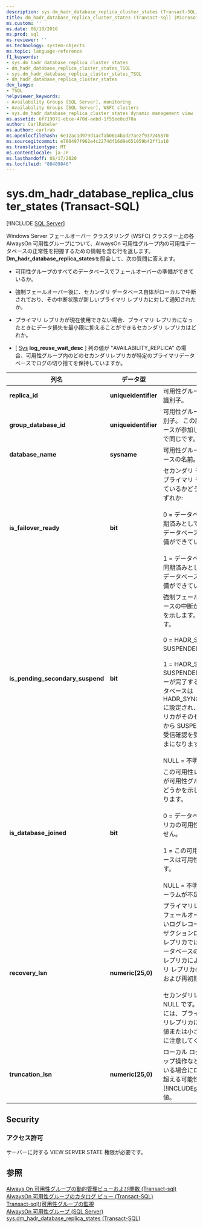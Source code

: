 ```yaml
---
description: sys.dm_hadr_database_replica_cluster_states (Transact-SQL)
title: dm_hadr_database_replica_cluster_states (Transact-sql) |Microsoft Docs
ms.custom: ''
ms.date: 06/10/2016
ms.prod: sql
ms.reviewer: ''
ms.technology: system-objects
ms.topic: language-reference
f1_keywords:
- sys.dm_hadr_database_replica_cluster_states
- dm_hadr_database_replica_cluster_states_TSQL
- sys.dm_hadr_database_replica_cluster_states_TSQL
- dm_hadr_database_replica_cluster_states
dev_langs:
- TSQL
helpviewer_keywords:
- Availability Groups [SQL Server], monitoring
- Availability Groups [SQL Server], WSFC clusters
- sys.dm_hadr_database_replica_cluster_states dynamic management view
ms.assetid: 6f719071-ebce-470d-aebd-1f55ee8cd70a
author: CarlRabeler
ms.author: carlrab
ms.openlocfilehash: 6e12ac1d979d1acfab0614bad27ae2f937245870
ms.sourcegitcommit: e700497f962e4c2274df16d9e651059b42ff1a10
ms.translationtype: MT
ms.contentlocale: ja-JP
ms.lasthandoff: 08/17/2020
ms.locfileid: "88489846"
---
```

# <a name="sysdm_hadr_database_replica_cluster_states-transact-sql"></a>sys.dm_hadr_database_replica_cluster_states (Transact-SQL)
[!INCLUDE [SQL Server](../../includes/applies-to-version/sqlserver.md)]

  Windows Server フェールオーバー クラスタリング (WSFC) クラスター上の各 AlwaysOn 可用性グループについて、AlwaysOn 可用性グループ内の可用性データベースの正常性を把握するための情報を含む行を返します。 **Dm_hadr_database_replica_states**を照会して、次の質問に答えます。  
  
-   可用性グループのすべてのデータベースでフェールオーバーの準備ができているか。  
  
-   強制フェールオーバー後に、セカンダリ データベース自体がローカルで中断されており、その中断状態が新しいプライマリ レプリカに対して通知されたか。  
  
-   プライマリ レプリカが現在使用できない場合、プライマリ レプリカになったときにデータ損失を最小限に抑えることができるセカンダリ レプリカはどれか。  
  
-   [ [Sys](~/relational-databases/system-catalog-views/sys-databases-transact-sql.md)   **log_reuse_wait_desc** ] 列の値が "AVAILABILITY_REPLICA" の場合、可用性グループ内のどのセカンダリレプリカが特定のプライマリデータベースでログの切り捨てを保持していますか。  
   
|列名|データ型|説明|  
|-----------------|---------------|-----------------|  
|**replica_id**|**uniqueidentifier**|可用性グループ内の可用性レプリカの識別子。|  
|**group_database_id**|**uniqueidentifier**|可用性グループ内のデータベースの識別子。 この識別子は、このデータベースが参加しているすべてのレプリカで同じです。|  
|**database_name**|**sysname**|可用性グループに属しているデータベースの名前。|  
|**is_failover_ready**|**bit**|セカンダリ データベースが対応するプライマリ データベースと同期されているかどうかを示します。 次のいずれか:<br /><br /> 0 = データベースはクラスター内で同期済みとしてマークされていません。 データベースはフェールオーバーの準備ができていません。<br /><br /> 1 = データベースは、クラスター内で同期済みとしてマークされています。 データベースはフェールオーバーの準備ができています。|  
|**is_pending_secondary_suspend**|**bit**|強制フェールオーバー後に、データベースの中断が保留されているかどうかを示します。次のいずれかになります。<br /><br /> 0 = HADR_SYNCHRONIZED_ SUSPENDED 以外の状態。<br /><br /> 1 = HADR_SYNCHRONIZED_ SUSPENDED。 強制フェールオーバーが完了すると、各セカンダリ データベースは HADR_SYNCHONIZED_SUSPENDED に設定され、新しいプライマリ レプリカがそのセカンダリ データベースから SUSPEND メッセージに対する受信確認を受け取るまでその状態のままになります。<br /><br /> NULL = 不明 (クォーラムなし)|  
|**is_database_joined**|**bit**|この可用性レプリカ上のデータベースが可用性グループに結合されているかどうかを示します。次のいずれかになります。<br /><br /> 0 = データベースは、この可用性レプリカの可用性グループに参加していません。<br /><br /> 1 = この可用性レプリカ上のデータベースは可用性グループに参加しています。<br /><br /> NULL = 不明 (可用性レプリカのクォーラムが不足します)|  
|**recovery_lsn**|**numeric(25,0)**|プライマリレプリカでは、復旧またはフェールオーバー後、レプリカが新しいログレコードを書き込む前のトランザクションログの末尾。 プライマリ レプリカでは、特定のセカンダリ データベースの行の値が、プライマリ レプリカによって要求されるセカンダリ レプリカの同期先 (つまり、復元先および再初期化先) の値になります。<br /><br /> セカンダリレプリカでは、この値は NULL です。 各セカンダリレプリカには、プライマリレプリカがセカンダリレプリカに返すように指定した最大値または小さい値が含まれていることに注意してください。|  
|**truncation_lsn**|**numeric(25,0)**|ローカル ログの切り捨てが (バックアップ操作などにより) ブロックされている場合にローカル切り捨て LSN を超える可能性のある [!INCLUDE[ssHADR](../../includes/sshadr-md.md)] ログ切り捨て値。|  
  
## <a name="security"></a>Security  
  
### <a name="permissions"></a>アクセス許可  
 サーバーに対する VIEW SERVER STATE 権限が必要です。  
  
## <a name="see-also"></a>参照  
 [Always On 可用性グループの動的管理ビューおよび関数 &#40;Transact-sql&#41;](../../relational-databases/system-dynamic-management-views/always-on-availability-groups-dynamic-management-views-functions.md)   
 [AlwaysOn 可用性グループのカタログ ビュー &#40;Transact-SQL&#41;](../../relational-databases/system-catalog-views/always-on-availability-groups-catalog-views-transact-sql.md)   
 [Transact-sql&#41;&#40;可用性グループの監視 ](../../database-engine/availability-groups/windows/monitor-availability-groups-transact-sql.md)   
 [AlwaysOn 可用性グループ &#40;SQL Server&#41;](../../database-engine/availability-groups/windows/always-on-availability-groups-sql-server.md)   
 [sys.dm_hadr_database_replica_states &#40;Transact-SQL&#41;](../../relational-databases/system-dynamic-management-views/sys-dm-hadr-database-replica-states-transact-sql.md)  
  
  
